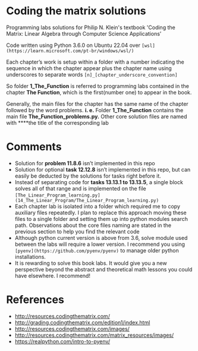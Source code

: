 # Coding the matrix solutions

Programming labs solutions for Philip N. Klein's textbook 'Coding the Matrix: Linear Algebra through Computer Science Applications’

Code written using Python 3.6.0 on Ubuntu 22.04 over `[wsl](https://learn.microsoft.com/pt-br/windows/wsl/)` 

Each chapter’s work is setup within a folder with a number indicating the sequence in which the chapter appear plus the chapter name using underscores to separate words
`[n]_[chapter_underscore_convention]`

So folder **1_The_Function** is referred to programming labs contained in the chapter **The Function**, which is the first(number one) to appear in the book.

Generally, the main files for the chapter has the same name of the chapter followed by the word problems. **i. e.** Folder **1_The_Function** contains the main file **The_Function_problems.py.** Other core solution files are named with ****the title of the corresponding lab

# Comments

- Solution for **problem 11.8.6** isn’t implemented in this repo
- Solution for optional **task 12.12.8** isn’t implemented in this repo, but can easily be deducted by the solutions for tasks right before it.
- Instead of separating code for **tasks 13.13.1 to 13.13.5**, a single block solves all of that range and is implemented on the file `[The_Linear_Program_learning.py](14_The_Linear_Program/The_Linear_Program_learning.py)`
- Each chapter lab is isolated into a folder which required me to copy auxiliary files repeatedly. I plan to replace this approach moving these files to a single folder and setting them up into python modules search path. Observations about the core files naming are stated in the previous section to help you find the relevant code
- Although python current version is above from 3.6, solve module used between the labs will require a lower version. I recommend you using `[pyenv](https://github.com/pyenv/pyenv)` to manage older python installations.
- It is rewarding to solve this book labs. It would give you a new perspective beyond the abstract and theoretical math lessons you could have elsewhere. I recommend!

# References

- http://resources.codingthematrix.com/
- http://grading.codingthematrix.com/edition1/index.html
- http://resources.codingthematrix.com/images/
- http://resources.codingthematrix.com/matrix_resources/images/
- https://realpython.com/intro-to-pyenv/
